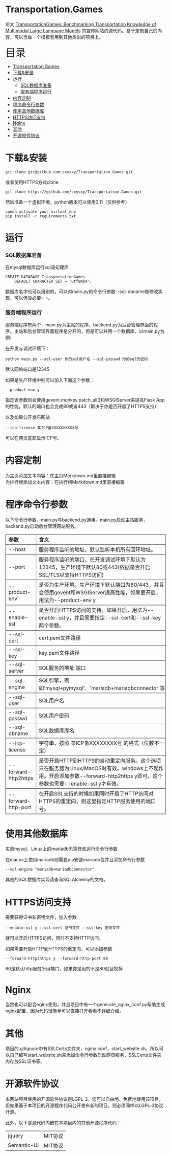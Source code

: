 # Transportation.Games
论文 <a href="https://arxiv.org/abs/2401.04471">TransportationGames: Benchmarking Transportation Knowledge of Multimodal Large Language Models</a> 的宣传网站的源代码。易于定制自己的内容，可以当做一个模板套用到其他类似的项目上。

<div style="font-size:32px">目录</div>

- [Transportation.Games](#transportationgames)
- [下载\&安装](#下载安装)
- [运行](#运行)
    - [SQL数据库准备](#sql数据库准备)
    - [服务端程序运行](#服务端程序运行)
- [内容定制](#内容定制)
- [程序命令行参数](#程序命令行参数)
- [使用其他数据库](#使用其他数据库)
- [HTTPS访问支持](#https访问支持)
- [Nginx](#nginx)
- [其他](#其他)
- [开源软件协议](#开源软件协议)


# 下载&安装

```
git clone git@github.com:sxysxy/Transportation.Games.git 
```

或者使用HTTPS方式clone 

```
git clone https://github.com/sxysxy/Transportation.Games.git
```

然后准备一个虚拟环境，python版本可以使用3.11（仅供参考）

```
conda activate your_virtual_env
pip install -r requirements.txt
```

# 运行

### SQL数据库准备

在mysql数据库运行sql语句建库
```
CREATE DATABASE TransportationGames
    DEFAULT CHARACTER SET = 'utf8mb4';
```

数据库名字也可以用别的，可以对main.py的命令行参数--sql-dbname做修改实现，可以但没必要= =。

### 服务端程序运行

服务端程序有两个，main.py为主站的程序，backend.py为后台管理界面的程序。主站和后台管理界面程序是分开的，但是可以共用一个数据库。以main.py为例:

在开发与调试环境下：

```
python main.py --sql-user 你的sql用户名 --sql-passwd 你的sql的密码
```

默认网络端口是12345

如果是生产环境中则可以加入下面这个参数：

```
--product-env y
```

指定该参数则会使用gevent.monkey.patch_all()和WSGIServer来提高Flask App的性能。默认的端口也会变成80或者443（取决于你是否开启了HTTPS支持）

以及如果公开发布网站

```
--icp-license 某ICP备XXXXXXXXXX号
```

可以在网页底部显示ICP号。


# 内容定制

为主页添加文本内容：在主页Markdown.md里直接编辑  
为排行榜添加文本内容：在排行榜Markdown.md里直接编辑

# 程序命令行参数

以下命令行参数，main.py与backend.py通用。main.py启动主站服务，backend.py启动后台管理网站服务。

<table border=1, style="width:100%">
<thead>
<tr><td><b>参数</b></td> <td><b>含义</b></td> <td><b>默认值</b></td></tr>
</thead>
<tbody>
<tr><td>--host</td><td>服务程序监听的地址，默认监听本机所有回环地址。</td><td>0.0.0.0</td></tr>
<tr><td>--port</td><td>服务程序监听的端口，在开发调试环境下默认为12345，生产环境下默认80或443(依据是否开启SSL/TLS以支持HTTPS访问)</td><td>12345/80/443</td>
<tr><td>--product-env</td><td>是否为生产环境。生产环境下默认端口为80/443，并且会使用gevent和WSGIServer提高性能，如果要开启，用法为--product-env y</td> <td>默认关闭</td></tr>
<tr><td>--enable-ssl</td><td>是否开启HTTPS访问的支持。如果开启，用法为--enable-ssl y，并且需要指定--ssl-cert和--ssl-key两个参数。</td><td>默认关闭</td></tr>
<tr><td>--ssl-cert</td><td>cert.pem文件路径</td><td>空</td></tr>
<tr><td>--ssl-key</td><td>key.pem文件路径</td><td>空</td></tr>
<tr><td>--sql-server</td><td>SQL服务的地址:端口</td><td>localhost:3306</td></tr>
<tr><td>--sql-engine</td><td>SQL引擎，例如'mysql+pymysql'、'mariadb+mariadbconnector'等</td><td>mysql+pymysql</td></tr>
<tr><td>--sql-user</td><td>SQL用户名</td><td>空，需要指定</td></tr>
<tr><td>--sql-passwd</td><td>SQL用户密码</td><td>空，需要指定</td></tr>
<tr><td>--sql-dbname</td><td>SQL数据库库名</td><td>TransportationGames</td></tr>
<tr><td>--icp-license</td><td>字符串，按照 某ICP备XXXXXXXX号 的格式（位数不一定）</td><td>空，如果不指定，则不显示icp备案信息</td></tr>
<tr><td>--forward-http2https</td><td>是否开启HTTP到HTTPS的自动重定向服务。这个选项只在服务器为Linux/MacOS时有效，windows上不起作用。开启添加参数--forward-http2https y即可。这个参数也需要--enable-ssl y才有效。</td><td>默认关闭</td><td></td></tr>
<tr><td>--forward-http-port</td><td>在开启SSL支持的时候如果同时开启了HTTP访问对HTTPS的重定向，则这里指定HTTP服务使用的端口号。</td><td>80</td></tr>
</tbody>
</table>

# 使用其他数据库

实测mysql、Linux上的mariadb无需修改运行命令行参数

在macos上使用mariadb则需要pip安装mariadb包并且添加命令行参数

```
--sql-engine "mariadb+mariadbconnector"
```

其他的SQL数据库实现请查询SQLAlchemy的文档。


# HTTPS访问支持

需要获得证书和密钥文件，加入参数

```
--enable-ssl y --ssl-cert 证书文件 --ssl-key 密钥文件
```

就可以开启HTTPS访问，同时不支持HTTP访问。

如果需要开启HTTP到HTTPS的重定向，可以添加参数

```
--forward-http2https y --forward-http-port 80
```

80是默认http服务所用端口，如果你是用的不是80就替换掉

# Nginx

当然也可以配合nginx使用，并且项目中有一个generate_nginx_conf.py帮助生成nginx配置，因为代码很简单可以直接打开看看不详细介绍。

# 其他

项目的.gitignore中有SSLCerts文件夹，nginx.conf，start_website.sh，所以可以自己编写start_website.sh来添加命令行参数启动网页服务，SSLCerts文件夹内存放SSL证书等。

# 开源软件协议

本网站项目使用的开源软件协议是LGPL-3。您可以自由地、免费地使用该项目，但如果基于本项目的开源程序代码公开发布新的项目，则必须同样以LGPL-3协议开源。

此外，以下是源代码内嵌在本项目内的其他开源程序代码：

<table>
<tbody>
<tr> <td>jquery</td> </td> <td> MIT协议 </td> </tr>
<tr> <td>Semantic-UI</td> <td> MIT协议 </tr>
</tobyd>
</table>
